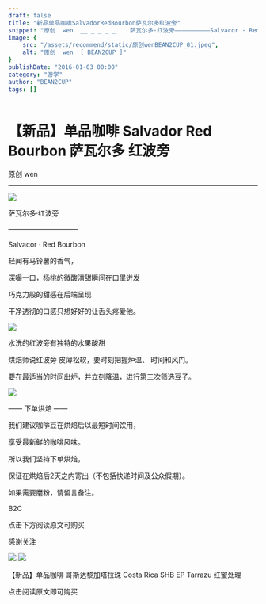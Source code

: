 ```yaml
---
draft: false
title: "新品单品咖啡SalvadorRedBourbon萨瓦尔多红波旁"
snippet: "原创  wen  __ _ _ _ _    萨瓦尔多·红波旁——————————Salvacor · Red Bourbon  "
image: {
    src: "/assets/recommend/static/原创wenBEAN2CUP_01.jpeg",
    alt: "原创  wen  [ BEAN2CUP ]"
}
publishDate: "2016-01-03 00:00"
category: "游学"
author: "BEAN2CUP"
tags: []
---
```


#  【新品】单品咖啡 Salvador Red Bourbon 萨瓦尔多 红波旁

原创  wen

__ _ _ _ _



![](/assets/recommend/static/原创wenBEAN2CUP_01.jpeg)

萨瓦尔多·红波旁

——————————

Salvacor · Red Bourbon



轻闻有马铃薯的香气，

深嘬一口，杨桃的微酸清甜瞬间在口里迸发

巧克力般的甜感在后端呈现

干净透彻的口感只想好好的让舌头疼爱他。



![](/assets/recommend/static/原创wenBEAN2CUP_02.jpeg)



水洗的红波旁有独特的水果酸甜

烘焙师说红波旁  皮薄松软，要时刻把握炉温、  时间和风门。

要在最适当的时间出炉，并立刻降温，进行第三次筛选豆子。



![](/assets/recommend/static/原创wenBEAN2CUP_03.jpeg)

—— 下单烘焙 ——



我们建议咖啡豆在烘焙后以最短时间饮用，

享受最新鲜的咖啡风味。

所以我们坚持下单烘焙，

保证在烘焙后2天之内寄出（不包括快递时间及公众假期）。

如果需要磨粉，请留言备注。



B2C



点击下方阅读原文可购买

感谢关注

![](/assets/recommend/static/原创wenBEAN2CUP_04.jpeg)
![](/assets/recommend/static/原创wenBEAN2CUP_05.jpeg)

【新品】单品咖啡 哥斯达黎加塔拉珠 Costa Rica SHB EP Tarrazu 红蜜处理

点击阅读原文即可购买
